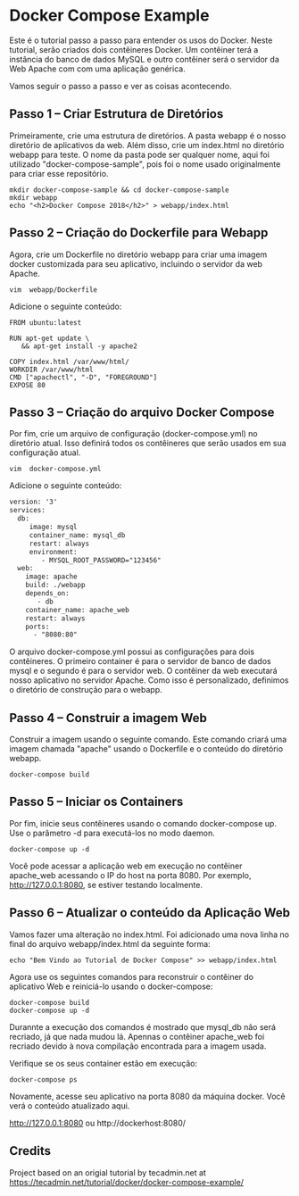 # Docker Compose Example

Este é o tutorial passo a passo para entender os usos do Docker. Neste tutorial, serão criados dois contêineres Docker. Um contêiner terá a instância do banco de dados MySQL e outro contêiner será o servidor da Web Apache com com uma aplicação genérica.

Vamos seguir o passo a passo e ver as coisas acontecendo.

## Passo 1 – Criar Estrutura de Diretórios

Primeiramente, crie uma estrutura de diretórios. A pasta webapp é o nosso diretório de aplicativos da web. Além disso, crie um index.html no diretório webapp para teste. O nome da pasta pode ser qualquer nome, aqui foi utilizado "docker-compose-sample", pois foi o nome usado originalmente para criar esse repositório.

```
mkdir docker-compose-sample && cd docker-compose-sample
mkdir webapp
echo "<h2>Docker Compose 2018</h2>" > webapp/index.html
```
## Passo 2 – Criação do Dockerfile para Webapp

Agora, crie um Dockerfile no diretório webapp para criar uma imagem docker customizada para seu aplicativo, incluindo o servidor da web Apache.

```
vim  webapp/Dockerfile
```

Adicione o seguinte conteúdo:

```
FROM ubuntu:latest

RUN apt-get update \
   && apt-get install -y apache2

COPY index.html /var/www/html/
WORKDIR /var/www/html
CMD ["apachectl", "-D", "FOREGROUND"]
EXPOSE 80
```

## Passo 3 – Criação do arquivo Docker Compose

Por fim, crie um arquivo de configuração (docker-compose.yml) no diretório atual. Isso definirá todos os contêineres que serão usados em sua configuração atual.

```
vim  docker-compose.yml
```

Adicione o seguinte conteúdo:

```html
version: '3'
services:
  db:
     image: mysql
     container_name: mysql_db
     restart: always
     environment:
        - MYSQL_ROOT_PASSWORD="123456"
  web:
    image: apache
    build: ./webapp
    depends_on:
       - db
    container_name: apache_web
    restart: always
    ports:
      - "8080:80"
```

O arquivo docker-compose.yml possui as configurações para dois contêineres. O primeiro container é para o servidor de banco de dados mysql e o segundo é para o servidor web. O contêiner da web executará nosso aplicativo no servidor Apache. Como isso é personalizado, definimos o diretório de construção para o webapp.

## Passo 4 – Construir a imagem Web

Construir a imagem usando o seguinte comando. Este comando criará uma imagem chamada "apache" usando o Dockerfile e o conteúdo do diretório webapp.

```
docker-compose build
```

## Passo 5 – Iniciar os Containers

Por fim, inicie seus contêineres usando o comando docker-compose up. Use o parâmetro -d para executá-los no modo daemon.

```
docker-compose up -d
```

Você pode acessar a aplicação web em execução no contêiner apache_web acessando o IP do host na porta 8080. Por exemplo, http://127.0.0.1:8080, se estiver testando localmente.

## Passo 6 – Atualizar o conteúdo da Aplicação Web

Vamos fazer uma alteração no index.html. Foi adicionado uma nova linha no final do arquivo webapp/index.html da seguinte forma:

```
echo "Bem Vindo ao Tutorial de Docker Compose" >> webapp/index.html
```

Agora use os seguintes comandos para reconstruir o contêiner do aplicativo Web e reiniciá-lo usando o docker-compose:

```
docker-compose build
docker-compose up -d
```

Durannte a execução dos comandos é mostrado que mysql_db não será recriado, já que nada mudou lá. Apennas o contêiner apache_web foi recriado devido à nova compilação encontrada para a imagem usada.

Verifique se os seus container estão em execução:

```
docker-compose ps
```

Novamente, acesse seu aplicativo na porta 8080 da máquina docker. Você verá o conteúdo atualizado aqui.

http://127.0.0.1:8080 ou http://dockerhost:8080/

## Credits
Project based on an origial tutorial by tecadmin.net at  https://tecadmin.net/tutorial/docker/docker-compose-example/
